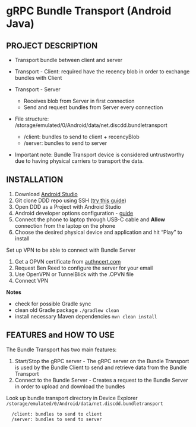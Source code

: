 # gRPC Bundle Transport (Android Java)

## PROJECT DESCRIPTION
- Transport bundle between client and server
- Transport - Client: required have the recency blob in order to exchange bundles with Client
- Transport - Server
  - Receives blob from Server in first connection
  - Send and request bundles from Server every connection
- File structure: /storage/emulated/0/Android/data/net.discdd.bundletransport
  - /client: bundles to send to client + recencyBlob
  - /server: bundles to send to server

- Important note: Bundle Transport device is considered untrustworthy due to having physical carriers to transport the data.

## INSTALLATION
1. Download [Android Studio](https://developer.android.com/studio)
2. Git clone DDD repo using SSH ([try this guide](https://www.warp.dev/terminus/git-clone-ssh))
3. Open DDD as a Project with Android Studio 
4. Android developer options configuration - [guide](https://developer.android.com/studio/debug/dev-options)
5. Connect the phone to laptop through USB-C cable and **Allow** connection from the laptop on the phone
6. Choose the desired physical device and application and hit “Play” to install

Set up VPN to be able to connect with Bundle Server
1. Get a OPVN certificate from [authncert.com](https://authncert.com/)
2. Request Ben Reed to configure the server for your email
3. Use OpenVPN or TunnelBlick with the .OPVN file
4. Connect VPN 
   
   
**Notes**
- check for possible Gradle sync 
- clean old Gradle package ```./gradlew clean```
- install necessary Maven dependencies ```mvn clean install```
  
## FEATURES and HOW TO USE
The Bundle Transport has two main features:
1. Start/Stop the gRPC server - The gRPC server on the Bundle Transport is used by the Bundle Client to send and retrieve data from the Bundle Transport
2. Connect to the Bundle Server - Creates a request to the Bundle Server in order to upload and download the bundles

Look up bundle transport directory in Device Explorer ```/storage/emulated/0/Android/data/net.discdd.bundletransport```
```
  /client: bundles to send to client
  /server: bundles to send to server
```
